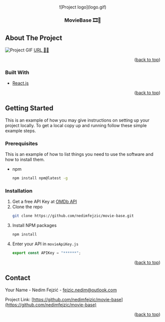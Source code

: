 <br />
<div align="center">
![Project logo](logo.gif)

<h3 align="center">MovieBase 🎞️🍿</h3>
</div>

<!-- ABOUT THE PROJECT -->

## About The Project

![Project GIF](Animation.gif)
[URL 🔗🔗](https://movies-db-3c507.web.app/)

<p align="right">(<a href="#top">back to top</a>)</p>

### Built With

- [React.js](https://reactjs.org/)

<p align="right">(<a href="#top">back to top</a>)</p>

<!-- GETTING STARTED -->

## Getting Started

This is an example of how you may give instructions on setting up your project locally.
To get a local copy up and running follow these simple example steps.

### Prerequisites

This is an example of how to list things you need to use the software and how to install them.

- npm
  ```sh
  npm install npm@latest -g
  ```

### Installation

1. Get a free API Key at [OMDb API](http://www.omdbapi.com/)
2. Clone the repo
   ```sh
   git clone https://github.com/nedimfejzic/movie-base.git
   ```
3. Install NPM packages
   ```sh
   npm install
   ```
4. Enter your API in `movieApiKey.js`
   ```js
   export const APIKey = "******";
   ```

<p align="right">(<a href="#top">back to top</a>)</p>

<!-- ROADMAP -->

## Contact

Your Name - Nedim Fejzić - fejzic.nedim@outlook.com

Project Link: [https://github.com/nedimfejzic/movie-base](https://github.com/nedimfejzic/movie-base)

<p align="right">(<a href="#top">back to top</a>)</p>
